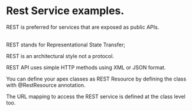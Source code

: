 # Rest Service examples.

REST is preferred for services that are exposed as public APIs.
<br/><br/>

REST stands for Representational State Transfer;

REST is an architectural style not a protocol.

REST API uses simple HTTP methods using XML or JSON format.

You can define your apex classes as REST Resource by defining the class with @RestResource annotation.

The URL mapping to access the REST service is defined at the class level too.
